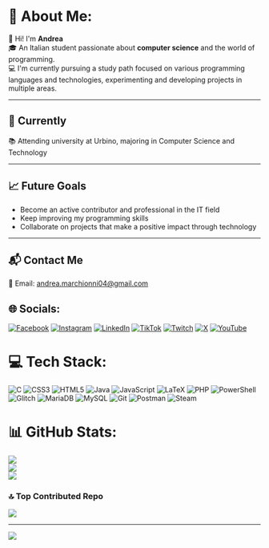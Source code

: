 # 💫 About Me:
👋 Hi! I'm **Andrea**  
🎓 An Italian student passionate about **computer science** and the world of programming.  
💻 I'm currently pursuing a study path focused on various programming languages and technologies, experimenting and developing projects in multiple areas.

---

## 🚀 Currently  
📚 Attending university at Urbino, majoring in Computer Science and Technology  

---

## 📈 Future Goals  
- Become an active contributor and professional in the IT field  
- Keep improving my programming skills  
- Collaborate on projects that make a positive impact through technology

---

## 📬 Contact Me  
📧 Email: andrea.marchionni04@gmail.com 

## 🌐 Socials:
[![Facebook](https://img.shields.io/badge/Facebook-%231877F2.svg?logo=Facebook&logoColor=white)](https://www.facebook.com/Andrymarchio13/) [![Instagram](https://img.shields.io/badge/Instagram-%23E4405F.svg?logo=Instagram&logoColor=white)](https://instagram.com/https://www.instagram.com/andrymarchio13/) [![LinkedIn](https://img.shields.io/badge/LinkedIn-%230077B5.svg?logo=linkedin&logoColor=white)](https://linkedin.com/in/https://www.linkedin.com/in/andrea-marchionni-641b302a9/) [![TikTok](https://img.shields.io/badge/TikTok-%23000000.svg?logo=TikTok&logoColor=white)](https://tiktok.com/@https://www.tiktok.com/@andrymarchio13) [![Twitch](https://img.shields.io/badge/Twitch-%239146FF.svg?logo=Twitch&logoColor=white)](https://twitch.tv/https://www.twitch.tv/marchio13) [![X](https://img.shields.io/badge/X-black.svg?logo=X&logoColor=white)](https://x.com/https://x.com/marchionni04) [![YouTube](https://img.shields.io/badge/YouTube-%23FF0000.svg?logo=YouTube&logoColor=white)](https://youtube.com/@https://www.youtube.com/@andrymarchio13) 

# 💻 Tech Stack:
![C](https://img.shields.io/badge/c-%2300599C.svg?style=for-the-badge&logo=c&logoColor=white) ![CSS3](https://img.shields.io/badge/css3-%231572B6.svg?style=for-the-badge&logo=css3&logoColor=white) ![HTML5](https://img.shields.io/badge/html5-%23E34F26.svg?style=for-the-badge&logo=html5&logoColor=white) ![Java](https://img.shields.io/badge/java-%23ED8B00.svg?style=for-the-badge&logo=openjdk&logoColor=white) ![JavaScript](https://img.shields.io/badge/javascript-%23323330.svg?style=for-the-badge&logo=javascript&logoColor=%23F7DF1E) ![LaTeX](https://img.shields.io/badge/latex-%23008080.svg?style=for-the-badge&logo=latex&logoColor=white) ![PHP](https://img.shields.io/badge/php-%23777BB4.svg?style=for-the-badge&logo=php&logoColor=white) ![PowerShell](https://img.shields.io/badge/PowerShell-%235391FE.svg?style=for-the-badge&logo=powershell&logoColor=white) ![Glitch](https://img.shields.io/badge/glitch-%233333FF.svg?style=for-the-badge&logo=glitch&logoColor=white) ![MariaDB](https://img.shields.io/badge/MariaDB-003545?style=for-the-badge&logo=mariadb&logoColor=white) ![MySQL](https://img.shields.io/badge/mysql-4479A1.svg?style=for-the-badge&logo=mysql&logoColor=white) ![Git](https://img.shields.io/badge/git-%23F05033.svg?style=for-the-badge&logo=git&logoColor=white) ![Postman](https://img.shields.io/badge/Postman-FF6C37?style=for-the-badge&logo=postman&logoColor=white) ![Steam](https://img.shields.io/badge/steam-%23000000.svg?style=for-the-badge&logo=steam&logoColor=white)
# 📊 GitHub Stats:
![](https://github-readme-stats.vercel.app/api?username=andrymarchio13&theme=default&hide_border=false&include_all_commits=true&count_private=true)<br/>
![](https://nirzak-streak-stats.vercel.app/?user=andrymarchio13&theme=default&hide_border=false)<br/>
![](https://github-readme-stats.vercel.app/api/top-langs/?username=andrymarchio13&theme=default&hide_border=false&include_all_commits=true&count_private=true&layout=compact)

### 🔝 Top Contributed Repo
![](https://github-contributor-stats.vercel.app/api?username=andrymarchio13&limit=5&theme=default&combine_all_yearly_contributions=true)

---
[![](https://visitcount.itsvg.in/api?id=andrymarchio13&icon=0&color=0)](https://visitcount.itsvg.in)

